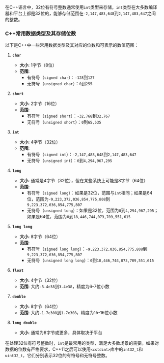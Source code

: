 在C++语言中，32位有符号整数通常使用`int`类型来存储。`int`类型在大多数编译器和平台上都是32位的，能够存储范围在`-2,147,483,648`到`2,147,483,647`之间的整数。

### C++常用数据类型及其存储位数
以下是C++中一些常用数据类型及其对应的位数和可表示的数值范围：

1. **`char`**
   - **大小**: 1字节（8位）
   - **范围**: 
     - 有符号（`signed char`）：`-128`到`127`
     - 无符号（`unsigned char`）：`0`到`255`

2. **`short`**
   - **大小**: 2字节（16位）
   - **范围**: 
     - 有符号（`signed short`）：`-32,768`到`32,767`
     - 无符号（`unsigned short`）：`0`到`65,535`

3. **`int`**
   - **大小**: 4字节（32位）
   - **范围**: 
     - 有符号（`signed int`）：`-2,147,483,648`到`2,147,483,647`
     - 无符号（`unsigned int`）：`0`到`4,294,967,295`

4. **`long`**
   - **大小**: 通常是4字节（32位），但在某些系统上可能是8字节（64位）
   - **范围**: 
     - 有符号（`signed long`）：如果是32位，范围与`int`相同；如果是64位，范围为`-9,223,372,036,854,775,808`到`9,223,372,036,854,775,807`
     - 无符号（`unsigned long`）：如果是32位，范围为`0`到`4,294,967,295`；如果是64位，范围为`0`到`18,446,744,073,709,551,615`

5. **`long long`**
   - **大小**: 8字节（64位）
   - **范围**: 
     - 有符号（`signed long long`）：`-9,223,372,036,854,775,808`到`9,223,372,036,854,775,807`
     - 无符号（`unsigned long long`）：`0`到`18,446,744,073,709,551,615`

6. **`float`**
   - **大小**: 4字节（32位）
   - **范围**: 大约`-3.4e38`到`3.4e38`，精度为6-7位小数

7. **`double`**
   - **大小**: 8字节（64位）
   - **范围**: 大约`-1.7e308`到`1.7e308`，精度为15-16位小数

8. **`long double`**
   - **大小**: 通常为8字节或更多，具体取决于平台

在处理32位有符号整数时，`int`是最常用的类型，满足大多数场景的需要。如果对数据的位数有严格要求，C++11之后可以使用`<cstdint>`库中的`int32_t`和`uint32_t`，它们分别表示32位的有符号和无符号整数。